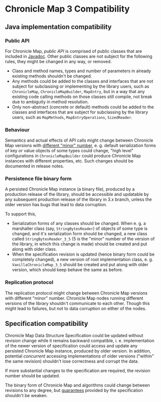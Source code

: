 # Chronicle Map 3 Compatibility

## Java implementation compatibility

### Public API

For Chronicle Map, *public API*  is comprised of public classes that are included in [Javadoc](
http://www.javadoc.io/doc/net.openhft/chronicle-map/). Other public classes are not subject for
the following rules, they might be changed in any way, or removed.

 - Class and method names, types and number of parameters in already existing methods shouldn't be
 changed.
 - Any methods could be added to the classes and interfaces that are not subject for
 subclassing or implementing by the library users, such as `ChronicleMap`, `ChronicleMapBuilder`,
 `MapEntry`, but in a way that any existing code calling methods on those classes still compile, not
 break due to ambiguity in method resolution.
 - Only non-abstract (concrete or default) methods could be added to the classes and interfaces that
 are subject for subclassing by the library users, such as `MapMethods`, `MapEntryOperations`,
 `SizedReader`.

### Behaviour

Semantics and actual effects of API calls might change between Chronicle Map versions with
[different "minor" number](versioning.md), e. g. default serialization forms of key or value objects
of some types could change, "high level" configurations in `ChronicleMapBuilder` could produce
Chronicle Map instances with different properties, etc. Such changes should be documented in release
notes.

### Persistence file binary form

A persisted Chronicle Map instance (a binary file), produced by a production release of the library,
should be accessible and updatable by any subsequent production release of the library in 3.x
branch, unless the older version has bugs that lead to data corruption.

To support this,
 - Serialization forms of any classes should be changed. When e. g. a marshaller class (say,
 `StringBytesReader`) of objects of some type is changed, and it's serialization form should be
 changed, a new class called `StringBytesReader_3_5` (5 is the "minor" number of the version of the
 library, in which this change is made) should be created and put along with older class.
 - When the specification revision is updated (hence binary form could be completely changed), a
 new version of root implementation class, e. g. `VanillaChronicleMap_3_5` should be created and
 put along with older version, which should keep behave the same as before.

### Replication protocol

The replication protocol might change between Chronicle Map versions with different "minor" number.
Chronicle Map nodes running different versions of the library shouldn't communicate to each other.
Though this might lead to failures, but not to data corruption on either of the nodes.

## Specification compatibility

Chronicle Map Data Structure Specification could be updated without revision change while it remains
backward compatible, i. e. implementation of the newer version of specification could access and
update any persisted Chronicle Map instance, produced by older version. In addition, potential
*concurrent* accessing implementations of older versions ("within" the same revision) shouldn't lose
correctness and corrupt the data.

If more substantial changes to the specification are required, the revision number should be
updated.

The binary form of Chronicle Map and algorithms could change between revisions to any degree, but
[guarantees](../spec/1-design-goals.md#guarantees) provided by the specification shouldn't be
weaken.
